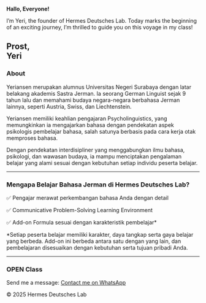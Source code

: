 **Hallo, Everyone!**

I’m Yeri, the founder of Hermes Deutsches Lab. 
Today marks the beginning of an exciting journey,
I’m thrilled to guide you on this voyage in my class!

**Prost,**  
**Yeri**
---
### About
Yeriansen merupakan alumnus Universitas Negeri Surabaya dengan latar belakang akademis Sastra Jerman. Ia seorang German Linguist sejak 9 tahun lalu dan memahami budaya negara-negara berbahasa Jerman lainnya, seperti Austria, Swiss, dan Liechtenstein.

Yeriansen memiliki keahlian 
pengajaran Psycholinguistics, yang memungkinkan ia mengajarkan bahasa dengan pendekatan aspek psikologis pembelajar bahasa, salah satunya berbasis pada cara kerja otak memproses bahasa.

Dengan pendekatan interdisipliner yang menggabungkan ilmu bahasa, psikologi, dan wawasan budaya, ia mampu menciptakan pengalaman belajar yang alami sesuai dengan kebutuhan setiap individu peserta belajar.

---

### Mengapa Belajar Bahasa Jerman di Hermes Deutsches Lab? 
✅ Pengajar merawat perkembangan
     bahasa Anda dengan detail

✅ Communicative Problem-Solving
     Learning Environment

✅ Add-on Formula sesuai dengan
     karakteristik pembelajar*

 *Setiap peserta belajar memiliki karakter,
   daya tangkap serta gaya belajar yang berbeda. 
   Add-on ini berbeda antara satu dengan yang lain,
   dan pembelajaran disesuaikan dengan
   kebutuhan serta tujuan pribadi Anda.

---



### OPEN Class



Send me a message: [Contact me on WhatsApp](https://wa.me/6285791739369)

&copy; 2025 Hermes Deutsches Lab
